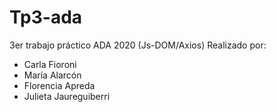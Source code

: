# Tp3-ada

3er trabajo práctico ADA 2020 (Js-DOM/Axios) Realizado por:

- Carla Fioroni
- María Alarcón
- Florencia Apreda
- Julieta Jaureguiberri
